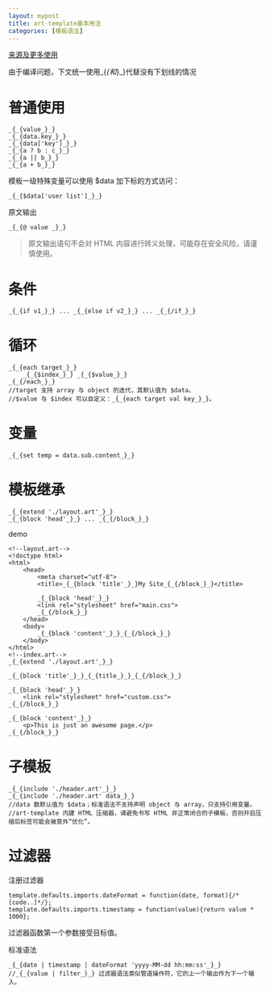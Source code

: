 ```yaml
---
layout: mypost
title: art-template基本用法
categories: [模板语法]
---
```


[来源及更多使用](https://aui.github.io/art-template/zh-cn/docs/index.html)

由于编译问题，下文统一使用_{_{和_}_}代替没有下划线的情况

# 普通使用
```
_{_{value_}_}
_{_{data.key_}_}
_{_{data['key']_}_}
_{_{a ? b : c_}_}
_{_{a || b_}_}
_{_{a + b_}_}
```
模板一级特殊变量可以使用 $data 加下标的方式访问：
```
_{_{$data['user list']_}_}
```
原文输出
```
_{_{@ value _}_}
```
> 原文输出语句不会对 HTML 内容进行转义处理，可能存在安全风险，请谨慎使用。


# 条件
```
_{_{if v1_}_} ... _{_{else if v2_}_} ... _{_{/if_}_}
```


# 循环
```
_{_{each target_}_}
    _{_{$index_}_} _{_{$value_}_}
_{_{/each_}_}
//target 支持 array 与 object 的迭代，其默认值为 $data。
//$value 与 $index 可以自定义：_{_{each target val key_}_}。
```

# 变量
```
_{_{set temp = data.sub.content_}_}
```

# 模板继承
```
_{_{extend './layout.art'_}_}
_{_{block 'head'_}_} ... _{_{/block_}_}
```
demo
```
<!--layout.art-->
<!doctype html>
<html>
    <head>
        <meta charset="utf-8">
        <title>_{_{block 'title'_}_}My Site_{_{/block_}_}</title>

        _{_{block 'head'_}_}
        <link rel="stylesheet" href="main.css">
        _{_{/block_}_}
    </head>
    <body>
        _{_{block 'content'_}_}_{_{/block_}_}
    </body>
</html>
<!--index.art-->
_{_{extend './layout.art'_}_}

_{_{block 'title'_}_}_{_{title_}_}_{_{/block_}_}

_{_{block 'head'_}_}
    <link rel="stylesheet" href="custom.css">
_{_{/block_}_}

_{_{block 'content'_}_}
    <p>This is just an awesome page.</p>
_{_{/block_}_}
```

# 子模板
```
_{_{include './header.art'_}_}
_{_{include './header.art' data_}_}
//data 数默认值为 $data；标准语法不支持声明 object 与 array，只支持引用变量。
//art-template 内建 HTML 压缩器，请避免书写 HTML 非正常闭合的子模板，否则开启压缩后标签可能会被意外“优化”。
```

# 过滤器
注册过滤器
```
template.defaults.imports.dateFormat = function(date, format){/*[code..]*/};
template.defaults.imports.timestamp = function(value){return value * 1000};
```
过滤器函数第一个参数接受目标值。

标准语法
```
_{_{date | timestamp | dateFormat 'yyyy-MM-dd hh:mm:ss'_}_}
//_{_{value | filter_}_} 过滤器语法类似管道操作符，它的上一个输出作为下一个输入。
```
